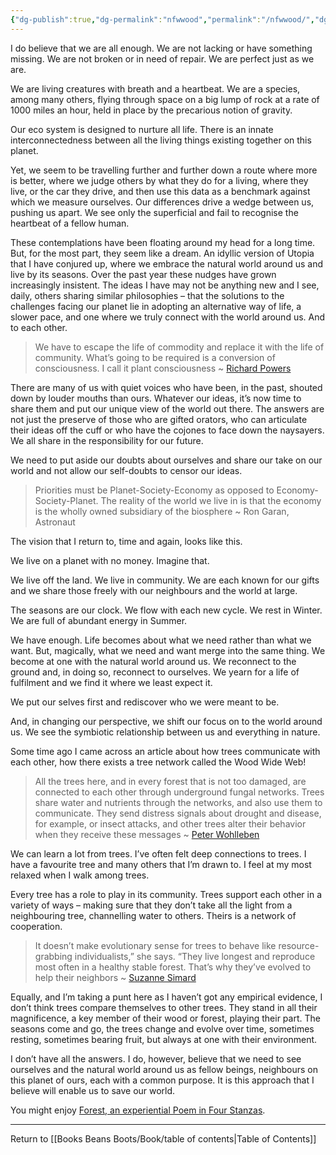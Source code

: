 ```yaml
---
{"dg-publish":true,"dg-permalink":"nfwwood","permalink":"/nfwwood/","dgHomeLink":true,"dgPassFrontmatter":false}
---
```



I do believe that we are all enough. We are not lacking or have something missing. We are not broken or in need of repair. We are perfect just as we are.

We are living creatures with breath and a heartbeat. We are a species, among many others, flying through space on a big lump of rock at a rate of 1000 miles an hour, held in place by the precarious notion of gravity.

Our eco system is designed to nurture all life. There is an innate interconnectedness between all the living things existing together on this planet.

Yet, we seem to be travelling further and further down a route where more is better, where we judge others by what they do for a living, where they live, or the car they drive, and then use this data as a benchmark against which we measure ourselves. Our differences drive a wedge between us, pushing us apart. We see only the superficial and fail to recognise the heartbeat of a fellow human.

These contemplations have been floating around my head for a long time. But, for the most part, they seem like a dream. An idyllic version of Utopia that I have conjured up, where we embrace the natural world around us and live by its seasons. Over the past year these nudges have grown increasingly insistent. The ideas I have may not be anything new and I see, daily, others sharing similar philosophies – that the solutions to the challenges facing our planet lie in adopting an alternative way of life, a slower pace, and one where we truly connect with the world around us. And to each other.

> We have to escape the life of commodity and replace it with the life of community. What’s going to be required is a conversion of consciousness. I call it plant consciousness ~ [Richard Powers](https://emergencemagazine.org/story/kinship-community-and-consciousness/)

There are many of us with quiet voices who have been, in the past, shouted down by louder mouths than ours. Whatever our ideas, it’s now time to share them and put our unique view of the world out there. The answers are not just the preserve of those who are gifted orators, who can articulate their ideas off the cuff or who have the cojones to face down the naysayers. We all share in the responsibility for our future.

We need to put aside our doubts about ourselves and share our take on our world and not allow our self-doubts to censor our ideas.

> Priorities must be Planet-Society-Economy as opposed to Economy-Society-Planet. The reality of the world we live in is that the economy is the wholly owned subsidiary of the biosphere ~ Ron Garan, Astronaut

The vision that I return to, time and again, looks like this.

We live on a planet with no money. Imagine that.

We live off the land. We live in community. We are each known for our gifts and we share those freely with our neighbours and the world at large.

The seasons are our clock. We flow with each new cycle. We rest in Winter. We are full of abundant energy in Summer.

We have enough. Life becomes about what we need rather than what we want. But, magically, what we need and want merge into the same thing. We become at one with the natural world around us. We reconnect to the ground and, in doing so, reconnect to ourselves. We yearn for a life of fulfilment and we find it where we least expect it.

We put our selves first and rediscover who we were meant to be.

And, in changing our perspective, we shift our focus on to the world around us. We see the symbiotic relationship between us and everything in nature.

Some time ago I came across an article about how trees communicate with each other, how there exists a tree network called the Wood Wide Web!

> All the trees here, and in every forest that is not too damaged, are connected to each other through underground fungal networks. Trees share water and nutrients through the networks, and also use them to communicate. They send distress signals about drought and disease, for example, or insect attacks, and other trees alter their behavior when they receive these messages ~ [Peter Wohlleben](https://www.smithsonianmag.com/science-nature/the-whispering-trees-180968084/)

We can learn a lot from trees. I’ve often felt deep connections to trees. I have a favourite tree and many others that I’m drawn to. I feel at my most relaxed when I walk among trees.

Every tree has a role to play in its community. Trees support each other in a variety of ways – making sure that they don’t take all the light from a neighbouring tree, channelling water to others. Theirs is a network of cooperation.

> It doesn’t make evolutionary sense for trees to behave like resource-grabbing individualists,” she says. “They live longest and reproduce most often in a healthy stable forest. That’s why they’ve evolved to help their neighbors ~ [Suzanne Simard](https://www.smithsonianmag.com/science-nature/the-whispering-trees-180968084/)

Equally, and I’m taking a punt here as I haven’t got any empirical evidence, I don’t think trees compare themselves to other trees. They stand in all their magnificence, a key member of their wood or forest, playing their part. The seasons come and go, the trees change and evolve over time, sometimes resting, sometimes bearing fruit, but always at one with their environment.

I don’t have all the answers. I do, however, believe that we need to see ourselves and the natural world around us as fellow beings, neighbours on this planet of ours, each with a common purpose. It is this approach that I believe will enable us to save our world.

You might enjoy [Forest, an experiential Poem in Four Stanzas](https://emergencemagazine.org/story/forest/).

---

Return to [[Books Beans Boots/Book/table of contents|Table of Contents]]